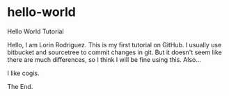 # hello-world
Hello World Tutorial

Hello, I am Lorin Rodriguez. 
This is my first tutorial on GitHub. I usually use bitbucket and sourcetree to commit changes in git.
But it doesn't seem like there are much differences, so I think I will be fine using this. 
Also...



I like cogis. 

The End.
